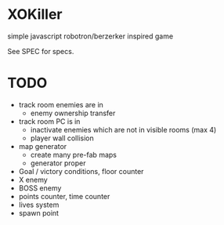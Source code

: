 XOKiller
========

simple javascript robotron/berzerker inspired game

See SPEC for specs.

TODO
====

* track room enemies are in
  - enemy ownership transfer
* track room PC is in
  - inactivate enemies which are not in visible rooms (max 4)
  - player wall collision
* map generator
  - create many pre-fab maps
  - generator proper
* Goal / victory conditions, floor counter
* X enemy
* BOSS enemy
* points counter, time counter
* lives system
* spawn point
